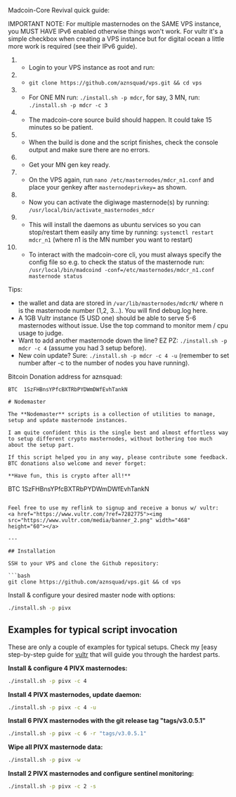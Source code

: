 Madcoin-Core Revival quick guide:

IMPORTANT NOTE: For multiple masternodes on the SAME VPS instance, you MUST HAVE IPv6 enabled otherwise things won't work. For vultr it's a simple checkbox when creating a VPS instance but for digital ocean a little more work is required (see their IPv6 guide).

1. - Login to your VPS instance as root and run:
2. - ```git clone https://github.com/aznsquad/vps.git && cd vps```
3. - For ONE MN run: ```./install.sh -p mdcr```, for say, 3 MN, run: ```./install.sh -p mdcr -c 3```
4. - The madcoin-core source build should happen. It could take 15 minutes so be patient.
5. - When the build is done and the script finishes, check the console output and make sure there are no errors.
6. - Get your MN gen key ready.
7. - On the VPS again, run ```nano /etc/masternodes/mdcr_n1.conf``` and place your genkey after ```masternodeprivkey=``` as shown.
8. - Now you can activate the digiwage masternode(s) by running: ```/usr/local/bin/activate_masternodes_mdcr```
9. - This will install the daemons as ubuntu services so you can stop/restart them easily any time by running: ```systemctl restart mdcr_n1``` (where n1 is the MN number you want to restart)
10. - To interact with the madcoin-core cli, you must always specify the config file so e.g. to check the status of the masternode run: ```/usr/local/bin/madcoind -conf=/etc/masternodes/mdcr_n1.conf masternode status```

Tips:

+ the wallet and data are stored in ```/var/lib/masternodes/mdcrN/``` where n is the masternode number (1,2, 3...). You will find debug.log here.
+ A 1GB Vultr instance (5 USD one) should be able to serve 5-6 masternodes without issue. Use the top command to monitor mem / cpu usage to judge.
+ Want to add another masternode down the line? EZ PZ:  ```./install.sh -p mdcr -c 4``` (assume you had 3 setup before).
+ New coin update? Sure: ```./install.sh -p mdcr -c 4 -u``` (remember to set number after -c to the number of nodes you have running).


Bitcoin Donation address for aznsquad:

```
BTC  1SzFHBnsYPfcBXTRbPYDWmDWfEvhTankN

# Nodemaster

The **Nodemaster** scripts is a collection of utilities to manage, setup and update masternode instances.

I am quite confident this is the single best and almost effortless way to setup different crypto masternodes, without bothering too much about the setup part.

If this script helped you in any way, please contribute some feedback. BTC donations also welcome and never forget:

**Have fun, this is crypto after all!**

```
BTC  1SzFHBnsYPfcBXTRbPYDWmDWfEvhTankN
```

Feel free to use my reflink to signup and receive a bonus w/ vultr:
<a href="https://www.vultr.com/?ref=7282775"><img src="https://www.vultr.com/media/banner_2.png" width="468" height="60"></a>

---

## Installation

SSH to your VPS and clone the Github repository:

```bash
git clone https://github.com/aznsquad/vps.git && cd vps
```

Install & configure your desired master node with options:

```bash
./install.sh -p pivx
```

## Examples for typical script invocation

These are only a couple of examples for typical setups. Check my [easy step-by-step guide for [vultr](/docs/masternode_vps.md) that will guide you through the hardest parts.

**Install & configure 4 PIVX masternodes:**

```bash
./install.sh -p pivx -c 4
```

**Install 4 PIVX masternodes, update daemon:**

```bash
./install.sh -p pivx -c 4 -u
```

**Install 6 PIVX masternodes with the git release tag "tags/v3.0.5.1"**

```bash
./install.sh -p pivx -c 6 -r "tags/v3.0.5.1"
```

**Wipe all PIVX masternode data:**

```bash
./install.sh -p pivx -w
```

**Install 2 PIVX masternodes and configure sentinel monitoring:**

```bash
./install.sh -p pivx -c 2 -s
```
